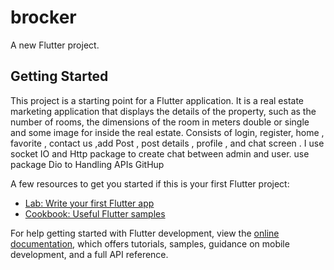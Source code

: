 # brocker

A new Flutter project.

## Getting Started

This project is a starting point for a Flutter application.
It is a real estate marketing application that displays the details of the property, such as the number of rooms, the dimensions of the room in meters double or single and some image for inside the real estate. Consists of login, register, home , favorite , contact us ,add Post , post details , profile , and chat screen . I use socket IO and Http package to create chat between admin and user. use package Dio to Handling APIs GitHup

A few resources to get you started if this is your first Flutter project:

- [Lab: Write your first Flutter app](https://docs.flutter.dev/get-started/codelab)
- [Cookbook: Useful Flutter samples](https://docs.flutter.dev/cookbook)

For help getting started with Flutter development, view the
[online documentation](https://docs.flutter.dev/), which offers tutorials,
samples, guidance on mobile development, and a full API reference.
